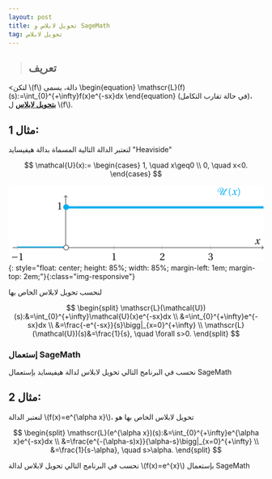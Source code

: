 ```yaml
---
layout: post
title: تحويل لابلاس و SageMath
tag: تحويل لابلاس
---
```


>## تعريف

<لتكن \\(f\\) دالة، يسمى
\begin{equation}
\mathscr{L}(f)(s):=\int_{0}^{+\infty}f(x)e^{-sx}dx
\end{equation}
 (في حالة تقارب التكامل)، 
**<u>بتحويل لابلاس</u>**  ل \\(f\\).

## مثال 1:

لنعتبر  الدالة التالية المسماة بدالة هيفيسايد "Heaviside"

$$
\mathcal{U}(x):= \begin{cases}
1, \quad x\geq0 \\
0, \quad x<0.
\end{cases}
$$

![Heaviside.png](/images/Heaviside.png){: style="float: center; 
height: 85%; width: 85%; margin-left: 1em; margin-top: 2em;"}{:class="img-responsive"}


  لنحسب تحويل لابلاس الخاص بها
  
$$
\begin{split}
\mathscr{L}(\mathcal{U})(s):&=\int_{0}^{+\infty}\mathcal{U}(x)e^{-sx}dx \\
&=\int_{0}^{+\infty}e^{-sx}dx \\
&=\frac{-e^{-sx}}{s}\bigg|_{x=0}^{+\infty} \\
\mathscr{L}(\mathcal{U})(s)&=\frac{1}{s}, \quad \forall s>0.
\end{split}
$$


### إستعمال SageMath

   
نحسب في البرنامج التالي تحويل لابلاس لدالة هيفيسايد بإستعمال SageMath

<div class="sage">
  <script type="text/x-sage">
x,s = var("x,s") ### تعريف المتغيرات المستعملة
laplace(heaviside(x),x,s) ### حساب تحويل دالة هيفيسايد
  </script>
</div>



## مثال 2:

لنعتبر الدالة  \\(f(x)=e^{\alpha x}\\)، تحويل لابلاس الخاص بها هو

$$
\begin{split}
\mathscr{L}(e^{\alpha x})(s):&=\int_{0}^{+\infty}e^{\alpha x}e^{-sx}dx \\
&=\frac{e^{-(\alpha-s)x}}{\alpha-s}\bigg|_{x=0}^{+\infty} \\
&=\frac{1}{s-\alpha}, \quad s>\alpha.
\end{split}
$$


نحسب في البرنامج التالي تحويل لابلاس لدالة \\(f(x)=e^{x}\\) بإستعمال SageMath


<div class="sage">
  <script type="text/x-sage">
x,s = var("x,s") ### تعريف المتغيرات المستعملة
f = exp(x) ### مثلا sin(x), cos(x)  يمكن تغيير الدالة 
%display latex
laplace(f,x,s)
  </script>
</div>
